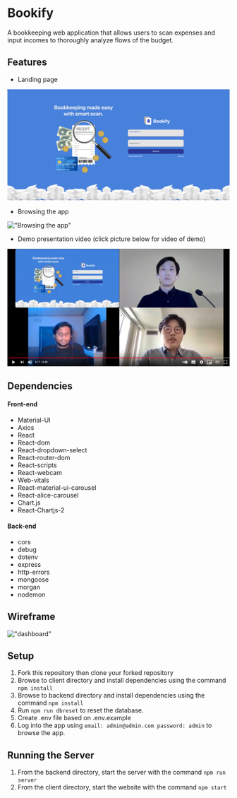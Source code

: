 # Bookify

A bookkeeping web application that allows users to scan expenses and input incomes to thoroughly analyze flows of the budget.

## Features
- Landing page

<img src="https://github.com/08jhs05/Bookify/blob/main/docs/presentation/signin.png">
  
- Browsing the app 

!["Browsing the app"](https://github.com/08jhs05/Bookify/blob/main/docs/bookify_browser.gif "Web application browser")

- Demo presentation video (click picture below for video of demo)

[![demo](https://github.com/08jhs05/Bookify/blob/main/docs/thumbnail.png)](https://www.youtube.com/watch?v=DpS8RdKg_Po)

## Dependencies

#### Front-end
- Material-UI
- Axios
- React
- React-dom
- React-dropdown-select
- React-router-dom
- React-scripts
- React-webcam
- Web-vitals
- React-material-ui-carousel
- React-alice-carousel
- Chart.js
- React-Chartjs-2

#### Back-end
- cors
- debug
- dotenv
- express
- http-errors
- mongoose
- morgan
- nodemon

## Wireframe
!["dashboard"](https://github.com/08jhs05/DonDonDon/blob/feature/sidebar/docs/dashboard-wireframe.png)

## Setup
1. Fork this repository then clone your forked repository
2. Browse to client directory and install dependencies using the command `npm install`
3. Browse to backend directory and install dependencies using the command `npm install`
4. Run `npm run dbreset` to reset the database.
5. Create .env file based on .env.example
6. Log into the app using `email: admin@admin.com password: admin` to browse the app.

## Running the Server
1. From the backend directory, start the server with the command `npm run server`
2. From the client directory, start the website with the command `npm start`
